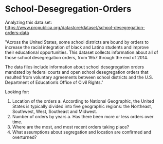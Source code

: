 # School-Desegregation-Orders

Analyzing this data set: https://www.propublica.org/datastore/dataset/school-desegregation-orders-data

"Across the United States, some school districts are bound by orders to increase the racial integration of black and Latino students and improve their educational opportunities. This dataset collects information about all of those school desegregation orders, from 1957 through the end of 2014. 

The data files include information about school desegregation orders mandated by federal courts and open school desegregation orders that resulted from voluntary agreements between school districts and the U.S. Department of Education’s Office of Civil Rights."

Looking for:
1. Location of the orders
  a. According to National Geographic, the United States is typically divided into five geographic regions: the Northeast, Southwest, West, Southeast and Midwest.
2. Number of orders by years
  a. Has there been more or less orders over time.
3. Where are the most, and most recent orders taking place?
4. What assumptions about segregation and location are confirmed and overturned?
